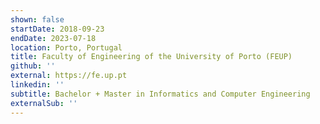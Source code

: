 ```yaml
---
shown: false
startDate: 2018-09-23
endDate: 2023-07-18
location: Porto, Portugal
title: Faculty of Engineering of the University of Porto (FEUP)
github: ''
external: https://fe.up.pt
linkedin: ''
subtitle: Bachelor + Master in Informatics and Computer Engineering
externalSub: ''
---
```

